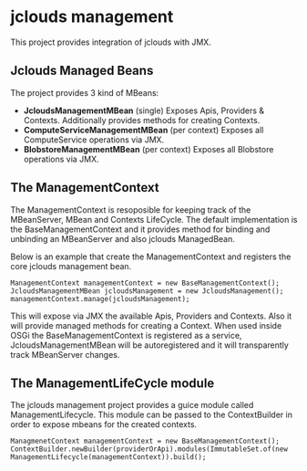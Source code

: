 jclouds management
=======================

This project provides integration of jclouds with JMX.

Jclouds Managed Beans
---------------------

The project provides 3 kind of MBeans:

* **JcloudsManagementMBean** (single) Exposes Apis, Providers & Contexts. Additionally provides methods for creating Contexts.
* **ComputeServiceManagementMBean** (per context) Exposes all ComputeService operations via JMX.
* **BlobstoreManagementMBean** (per context) Exposes all Blobstore operations via JMX.


The ManagementContext
---------------------

The ManagementContext is resoposible for keeping track of the MBeanServer, MBean and Contexts LifeCycle.
The default implementation is the BaseManagementContext and it provides method for binding and unbinding an MBeanServer and also jclouds ManagedBean.

Below is an example that create the ManagementContext and registers the core jclouds management bean.

    ManagementContext managementContext = new BaseManagementContext();
    JcloudsManagementMBean jcloudsManagement = new JcloudsManagement();
    managementContext.manage(jcloudsManagement);

This will expose via JMX the available Apis, Providers and Contexts. Also it will provide managed methods for creating a Context.
When used inside OSGi the BaseManagementContext is registered as a service, JcloudsManagementMBean will be autoregistered and it will transparently track MBeanServer changes.

The ManagementLifeCycle module
-------------------------------

The jclouds management project provides a guice module called ManagementLifecycle. This module can be passed to the ContextBuilder in order to expose mbeans for the created contexts.

    ManagmenetContext managementContext = new BaseManagementContext();
    ContextBuilder.newBuilder(providerOrApi).modules(ImmutableSet.of(new ManagementLifecycle(managementContext)).build();


